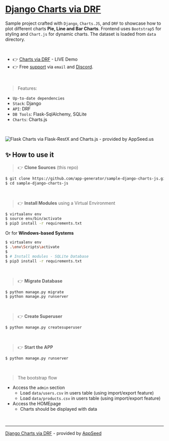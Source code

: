 # [Django Charts via DRF](https://blog.appseed.us/django-charts-via-drf-and-charts-js/)

Sample project crafted with `Django`, `Charts.JS`, and `DRF` to showcase how to plot different charts **Pie, Line and Bar Charts**. Frontend uses `Bootstrap5` for styling and `Chart.js` for dynamic charts. The dataset is loaded from `data` directory.

<br />

- 👉 [Charts via DRF](https://sample-django-charts-js.appseed-srv1.com/) - LIVE Demo
- 👉 Free [support](https://appseed.us/support) via `email` and [Discord](https://discord.gg/fZC6hup).

<br />

> Features:

- `Up-to-date dependencies`
- `Stack`: Django
- `API`: DRF
- `DB Tools`: Flask-SqlAlchemy, SQLite
- `Charts`: Charts.js

<br />

![Flask Charts via Flask-RestX and Charts.js - provided by AppSeed.us](https://user-images.githubusercontent.com/51070104/164218594-2a0a6a4d-618f-4fb8-90ee-7d4d41088466.jpg)

## ✨ How to use it

> 👉 **Clone Sources** (this repo)

```bash
$ git clone https://github.com/app-generator/sample-django-charts-js.git
$ cd sample-django-charts-js
```

<br />

> 👉 **Install Modules** using a Virtual Environment

```bash
$ virtualenv env
$ source env/bin/activate
$ pip3 install -r requirements.txt
```

Or for **Windows-based Systems**

```bash
$ virtualenv env
$ .\env\Scripts\activate
$
$ # Install modules - SQLite Database
$ pip3 install -r requirements.txt
```

<br />

> 👉 **Migrate Database**

```bash
$ python manage.py migrate
$ python manage.py runserver
```

<br />

> 👉 **Create Superuser**

```bash
$ python manage.py createsuperuser
```

<br />

> 👉 **Start the APP**

```bash
$ python manage.py runserver
```

<br />

> The bootstrap flow

- Access the `admin` section 
  - Load `data/users.csv` in users table (using import/export feature)
  - Load `data/products.csv` in users table (using import/export feature)
- Access the HOMEpage 
  - Charts should be displayed with data

<br />

---
[Django Charts via DRF](https://blog.appseed.us/django-charts-via-drf-and-charts-js/) - provided by [AppSeed](https://appseed.us)
